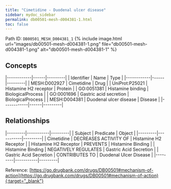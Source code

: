 ```yaml
---
title: "Cimetidine - Duodenal ulcer disease"
sidebar: mydoc_sidebar
permalink: db00501-mesh-d004381-1.html
toc: false 
---
```



Path ID: `DB00501_MESH_D004381_1`
{% include image.html url="images/db00501-mesh-d004381-1.png" file="db00501-mesh-d004381-1.png" alt="db00501-mesh-d004381-1" %}

## Concepts

|------------|------|---------|
| Identifier | Name | Type    |
|------------|------|---------|
| MESH:D002927 | Cimetidine | Drug |
| UniProt:P25021 | Histamine H2 receptor | Protein |
| GO:0051381 | Histamine binding | BiologicalProcess |
| GO:0001696 | Gastric acid secretion | BiologicalProcess |
| MESH:D004381 | Duodenal ulcer disease | Disease |
|------------|------|---------|

## Relationships

|---------|-----------|---------|
| Subject | Predicate | Object  |
|---------|-----------|---------|
| Cimetidine | DECREASES ACTIVITY OF | Histamine H2 Receptor |
| Histamine H2 Receptor | PREVENTS | Histamine Binding |
| Histamine Binding | NEGATIVELY REGULATES | Gastric Acid Secretion |
| Gastric Acid Secretion | CONTRIBUTES TO | Duodenal Ulcer Disease |
|---------|-----------|---------|

Reference: [https://go.drugbank.com/drugs/DB00501#mechanism-of-action](https://go.drugbank.com/drugs/DB00501#mechanism-of-action){:target="_blank"}